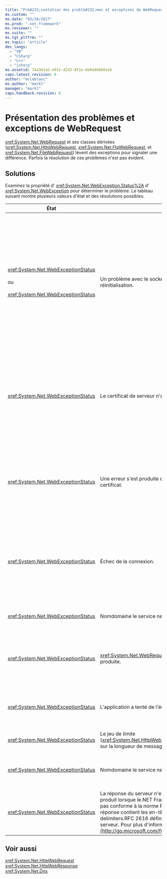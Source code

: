 ```yaml
---
title: "Pr&#233;sentation des probl&#232;mes et exceptions de WebRequest | Microsoft Docs"
ms.custom: ""
ms.date: "03/30/2017"
ms.prod: ".net-framework"
ms.reviewer: ""
ms.suite: ""
ms.tgt_pltfrm: ""
ms.topic: "article"
dev_langs: 
  - "VB"
  - "CSharp"
  - "C++"
  - "jsharp"
ms.assetid: 74a361a5-e912-42d3-8f2e-8e9a96880a2b
caps.latest.revision: 6
author: "mcleblanc"
ms.author: "markl"
manager: "markl"
caps.handback.revision: 6
---
```

# Pr&#233;sentation des probl&#232;mes et exceptions de WebRequest
<xref:System.Net.WebRequest> et ses classes dérivées \(<xref:System.Net.HttpWebRequest>, <xref:System.Net.FtpWebRequest>, et <xref:System.Net.FileWebRequest>\) lèvent des exceptions pour signaler une différence.  Parfois la résolution de ces problèmes n'est pas évident.  
  
## Solutions  
 Examinez la propriété d' <xref:System.Net.WebException.Status%2A> d' <xref:System.Net.WebException> pour déterminer le problème.  Le tableau suivant montre plusieurs valeurs d'état et des résolutions possibles.  
  
|État|Détails|Solution|  
|----------|-------------|--------------|  
|<xref:System.Net.WebExceptionStatus><br /><br /> ou<br /><br /> <xref:System.Net.WebExceptionStatus>|Un problème avec le socket sous\-jacent.  La connexion a peut\-être été réinitialisation.|Reconnectez et retournez la demande.<br /><br /> Assurez\-vous que le dernier Service Pack est installé.<br /><br /> Augmentez la valeur de la propriété d' <xref:System.Net.ServicePointManager.MaxServicePointIdleTime%2A?displayProperty=fullName> .<br /><br /> Affectez à <xref:System.Net.HttpWebRequest.KeepAlive%2A?displayProperty=fullName> la valeur `false`.<br /><br /> Augmentez le nombre maximal de connexions à la propriété d' <xref:System.Net.ServicePointManager.DefaultConnectionLimit%2A> .<br /><br /> Vérifiez la configuration de proxy.<br /><br /> Si vous utilisez SSL, assurez \-vous que le processus serveur a l'autorisation d'accéder au magasin de certificats.<br /><br /> Si l'envoi de grandes quantités de données, définissez <xref:System.Net.HttpWebRequest.AllowWriteStreamBuffering%2A> à `false`.|  
|<xref:System.Net.WebExceptionStatus>|Le certificat de serveur n'a pas pu être validée.|Essayez d'ouvrir l'URI à l'aide de Internet Explorer.  Résolvez toutes les alertes sécurité affichées par l'IE.  Si vous ne pouvez pas résoudre l'alerte sécurité, vous pouvez créer une classe de stratégie de certificat qui implémente <xref:System.Net.ICertificatePolicy> qui retourne `true`, et le passe à <xref:System.Net.ServicePointManager.CertificatePolicy%2A>.<br /><br /> Consultez [http:\/\/support.microsoft.com\/?id\=823177](http://go.microsoft.com/fwlink/?LinkID=179653).<br /><br /> Assurez \-vous que le certificat de l'autorité de certification qui a archivé le certificat de serveur est ajouté à la liste approuvée d'autorité de certification dans Internet Explorer.<br /><br /> Assurez \-vous que le nom d'hôte dans l'URL correspond au nom commun sur le certificat de serveur.|  
|<xref:System.Net.WebExceptionStatus>|Une erreur s'est produite dans la transaction SSL, ou un problème de certificat.|La version 3,0 de SSL de charge par le .NET Framework version 1.1 uniquement.  Si le serveur utilise uniquement la version 1,0 TLS ou la version 2,0 de SSL, l'exception est levée.  Mise à jour du .NET Framework version 2.0, et définir <xref:System.Net.ServicePointManager.SecurityProtocol%2A> pour correspondre au serveur.<br /><br /> Le certificat client a été signé par une autorité de certification \(CA\) à laquelle le serveur n'est pas approuvée.  Installez le certificat de l'autorité de certification sur le serveur.  Consultez [http:\/\/support.microsoft.com\/?id\=332077](http://go.microsoft.com/fwlink/?LinkID=179654).<br /><br /> Assurez \-vous que l'installation du dernier Service Pack.|  
|<xref:System.Net.WebExceptionStatus>|Échec de la connexion.|Un pare\-feu ou un proxy bloque la connexion.  Modifiez le pare\-feu ou proxy pour permettre la connexion.<br /><br /> Indiquez explicitement <xref:System.Net.WebProxy> dans l'application cliente en appelant le constructeur d' <xref:System.Net.WebProxy> \(WebServiceProxyClass.Proxy \= nouveaux WebProxy \([http:\/\/server:80](http://server/)true\),\).<br /><br /> Exécutez Filemon ou Regmon pour vérifier que l'identité du processus de travail a des autorisations requises pour accéder à WSPWSP.dll, HKLM \\System\\CurrentControlSet\\Services\\DnsCache or HKLM\\System\\CurrentControlSet\\Services\\WinSock 2.|  
|<xref:System.Net.WebExceptionStatus>|Nomdomaine le service ne peut pas résoudre le nom d'hôte.|Configurez proxy correctement.  Consultez [http:\/\/support.microsoft.com\/?id\=318140](http://go.microsoft.com/fwlink/?LinkID=179655).<br /><br /> Assurez \-vous qu'aucun logiciel antivirus ou de pare\-feu installé ne bloque la connexion.|  
|<xref:System.Net.WebExceptionStatus>|<xref:System.Net.WebRequest.Abort%2A> a été appelé, ou une erreur s'est produite.|Ce problème peut être provoquée par une charge importante sur le client ou le serveur.  Réduire la charge.<br /><br /> Augmentez la définition d' <xref:System.Net.ServicePointManager.DefaultConnectionLimit%2A> .<br /><br /> Consultez [http:\/\/support.microsoft.com\/?id\=821268](http://go.microsoft.com/fwlink/?LinkID=179656) la modification des paramètres de performances de service Web.|  
|<xref:System.Net.WebExceptionStatus>|L'application a tenté de l'écriture à un socket qui a déjà été fermé.|Le client ou le serveur est surchargé.  Réduire la charge.<br /><br /> Augmentez la définition d' <xref:System.Net.ServicePointManager.DefaultConnectionLimit%2A> .<br /><br /> Consultez [http:\/\/support.microsoft.com\/?id\=821268](http://go.microsoft.com/fwlink/?LinkID=179656) la modification des paramètres de performances de service Web.|  
|<xref:System.Net.WebExceptionStatus>|Le jeu de limite \(<xref:System.Net.HttpWebRequest.MaximumResponseHeadersLength%2A>\) sur la longueur de message a été dépassé.|Augmentez la valeur de la propriété d' <xref:System.Net.HttpWebRequest.MaximumResponseHeadersLength%2A> .|  
|<xref:System.Net.WebExceptionStatus>|Nomdomaine le service ne peut pas résoudre le nom d'hôte de proxy.|Configurez proxy correctement.  Consultez [http:\/\/support.microsoft.com\/?id\=318140](http://go.microsoft.com/fwlink/?LinkID=179655).<br /><br /> Pour forcer <xref:System.Net.HttpWebRequest> n'utiliser un proxy en affectant à la propriété d' <xref:System.Net.HttpWebRequest.Proxy%2A> à `null`.|  
|<xref:System.Net.WebExceptionStatus>|La réponse du serveur n'est pas une réponse HTTP valide.  Ce problème se produit lorsque le.NET Framework détecte que la réponse de serveur n'est pas conforme à la norme RFC HTTP 1,1.  Ce problème se produit lorsque la réponse contient les en\-têtes non valides ou l'en\-tête non valide delimiters.RFC 2616 définit HTTP 1,1 et le format valide pour la réponse du serveur.  Pour plus d'informations, consultez [http:\/\/www.ietf.org](http://go.microsoft.com/fwlink/?LinkID=147388).|Obtenez une trace réseau de la transaction et examinez les en\-têtes dans la réponse.<br /><br /> Si votre application requiert la réponse de serveur sans analyser \(il peut s'agir d'un problème de sécurité\), définissez `useUnsafeHeaderParsing` à `true` dans le fichier de configuration.  Consultez [\<httpWebRequest\>, élément \(paramètres réseau\)](../../../docs/framework/configure-apps/file-schema/network/httpwebrequest-element-network-settings.md).|  
  
## Voir aussi  
 <xref:System.Net.HttpWebRequest>   
 <xref:System.Net.HttpWebResponse>   
 <xref:System.Net.Dns>